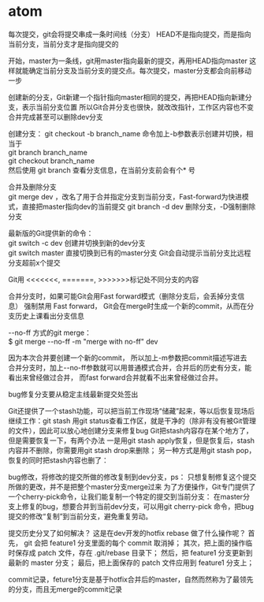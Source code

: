 # atom

每次提交，git会将提交串成一条时间线（分支）
HEAD不是指向提交，而是指向当前分支，当前分支才是指向提交的

开始，master为一条线，git用master指向最新的提交，再用HEAD指向master
这样就能确定当前分支及当前分支的提交点。每次提交，master分支都会向前移动一步

创建新的分支，Git新建一个指针指向master相同的提交，再把HEAD指向新建分支，表示当前分支位置
所以Git合并分支也很快，就改改指针，工作区内容也不变
合并完成甚至可以删除dev分支

创建分支：
git checkout -b branch_name  命令加上-b参数表示创建并切换，相当于   
git branch branch_name   
git checkout branch_name   
然后使用 git branch 查看分支信息，在当前分支前会有个* 号

合并及删除分支   
git merge dev ，改名了用于合并指定分支到当前分支，Fast-forward为快进模式，直接把master指向dev的当前提交
git branch -d dev 删除分支，-D强制删除分支

最新版的Git提供新的命令：   
git switch -c dev 创建并切换到新的dev分支   
git switch master 直接切换到已有的master分支 Git会自动提示当前分支比远程分支超前x个提交

Git用 <<<<<<<, =======, >>>>>>>标记处不同分支的内容

合并分支时，如果可能Git会用Fast forward模式（删除分支后，会丢掉分支信息）
强制禁用 Fast forward， Git会在merge时生成一个新的commit，从而在分支历史上课看出分支信息

--no-ff 方式的git merge：  
$ git merge --no-ff -m "merge with no-ff" dev

因为本次合并要创建一个新的commit， 所以加上-m参数把commit描述写进去   
合并分支时，加上--no-ff参数就可以用普通模式合并，合并后的历史有分支，能看出来曾经做过合并，
而fast forward合并就看不出来曾经做过合并。

bug修复分支要从稳定主线最新提交处签出

Git还提供了一个stash功能，可以把当前工作现场“储藏”起来，等以后恢复现场后继续工作：git stash
用git status查看工作区，就是干净的（除非有没有被Git管理的文件），因此可以放心地创建分支来修复bug
Git把stash内容存在某个地方了，但是需要恢复一下，有两个办法
一是用git stash apply恢复，但是恢复后，stash内容并不删除，你需要用git stash drop来删除；
另一种方式是用git stash pop，恢复的同时把stash内容也删了：

bug修改，将修改的提交所做的修改复制到dev分支，ps： 只想复制修复这个提交所做的更改，并不是把整个master分支merge过来
为了方便操作，Git专门提供了一个cherry-pick命令，让我们能复制一个特定的提交到当前分支：
在master分支上修复的bug，想要合并到当前dev分支，可以用git cherry-pick <commit>命令，把bug提交的修改“复制”到当前分支，避免重复劳动。

提交历史分叉了如何解决？
这是在dev开发的hotfix
rebase 做了什么操作呢？
首先， git 会把 feature1 分支里面的每个 commit 取消掉；
其次，把上面的操作临时保存成 patch 文件，存在 .git/rebase 目录下；
然后，把 feature1 分支更新到最新的 master 分支；
最后，把上面保存的 patch 文件应用到 feature1 分支上；

commit记录，feture1分支是基于hotfix合并后的master，自然而然称为了最领先的分支，而且无merge的commit记录
